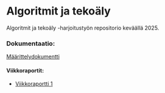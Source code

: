 # Algoritmit ja tekoäly

Algoritmit ja tekoäly -harjoitustyön repositorio keväällä 2025.

### Dokumentaatio:

[Määrittelydokumentti]()

#### Viikkoraportit:

- [Viikkoraportti 1]()

